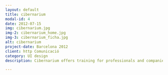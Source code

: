 ```yaml
---
layout: default
title: cibernarium
modal-id: 4
date: 2012-07-15
img: cibernarium.jpg
img-2: cibernarium_home.jpg
img-3: cibernarium_ficha.jpg
alt: cibernarium
project-date: Barcelona 2012
client: http Comunicació
category: UI design
description: Cibernarium offers training for professionals and companies, as well as activities for Internet beginners. You can <a href="http://w144.bcn.cat/cibernarium/en/index.do">take a look</a>.

---
```

